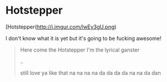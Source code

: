 # Hotstepper

[Hotstepper(http://i.imgur.com/lwEy3gU.png)

I don't know what it is yet but it's going to be fucking awesome!

> Here come the Hotstepper
> I'm the lyrical ganster
>
> ..
>
> still love ya like that
> na na na na
> da da da da
> na na da dan
